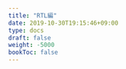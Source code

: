 ```yaml
---
title: "RTL編"
date: 2019-10-30T19:15:46+09:00
type: docs
draft: false
weight: -5000
bookToc: false
---
```

